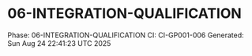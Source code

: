 # 06-INTEGRATION-QUALIFICATION
Phase: 06-INTEGRATION-QUALIFICATION
CI: CI-GP001-006
Generated: Sun Aug 24 22:41:23 UTC 2025

